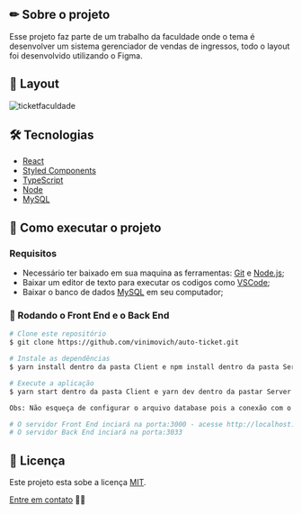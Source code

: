 ## ✏ Sobre o projeto
Esse projeto faz parte de um trabalho da faculdade onde o tema é desenvolver um sistema gerenciador de vendas de ingressos, todo o layout foi desenvolvido utilizando o Figma.  

## 🎨 Layout
![ticketfaculdade](https://user-images.githubusercontent.com/61718764/194677099-25a6d790-0355-4694-88f5-d1cce60a8404.gif)


## 🛠 Tecnologias
- [React](https://pt-br.reactjs.org/) 
- [Styled Components](https://styled-components.com/)
- [TypeScript](https://www.typescriptlang.org/)
- [Node](https://nodejs.org/en/)
- [MySQL](https://www.mysql.com/)

## 🚀 Como executar o projeto
### Requisitos
- Necessário ter baixado em sua maquina as ferramentas: [Git](https://nodejs.org/en/) e [Node.js](https://nodejs.org/en/);
- Baixar um editor de texto para executar os codigos como [VSCode](https://code.visualstudio.com/);
- Baixar o banco de dados [MySQL](https://www.mysql.com/) em seu computador;

### 🎲 Rodando o Front End e o Back End
```bash
# Clone este repositório
$ git clone https://github.com/vinimovich/auto-ticket.git

# Instale as dependências
$ yarn install dentro da pasta Client e npm install dentro da pasta Server

# Execute a aplicação
$ yarn start dentro da pasta Client e yarn dev dentro da pastar Server

Obs: Não esqueça de configurar o arquivo database pois a conexão com o banco de dados é necessária.

# O servidor Front End inciará na porta:3000 - acesse http://localhost:3000
# O servidor Back End inciará na porta:3033
```

## 📝 Licença
Este projeto esta sobe a licença [MIT]().

[Entre em contato](https://www.linkedin.com/in/vinimovich/) 👋🏽
